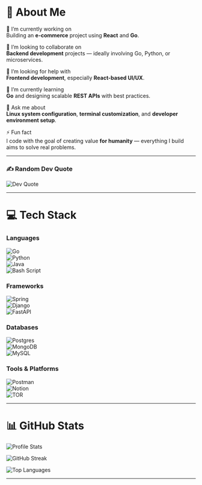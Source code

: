 # 💫 About Me


🔭 I’m currently working on  
Building an **e-commerce** project using **React** and **Go**.

👯 I’m looking to collaborate on  
**Backend development** projects — ideally involving Go, Python, or microservices.

🤝 I’m looking for help with  
**Frontend development**, especially **React-based UI/UX**.

🌱 I’m currently learning  
**Go** and designing scalable **REST APIs** with best practices.

💬 Ask me about  
**Linux system configuration**, **terminal customization**, and **developer environment setup**.

⚡ Fun fact  
I code with the goal of creating value **for humanity** — everything I build aims to solve real problems.

---

### ✍️ Random Dev Quote  
![Dev Quote](https://quotes-github-readme.vercel.app/api?type=horizontal&theme=light)

---


# 💻 Tech Stack

### **Languages**  
![Go](https://img.shields.io/badge/go-%2300ADD8.svg?style=for-the-badge&logo=go&logoColor=white)  
![Python](https://img.shields.io/badge/python-3670A0?style=for-the-badge&logo=python&logoColor=ffdd54)  
![Java](https://img.shields.io/badge/java-%23ED8B00.svg?style=for-the-badge&logo=openjdk&logoColor=white)  
![Bash Script](https://img.shields.io/badge/bash_script-%23121011.svg?style=for-the-badge&logo=gnu-bash&logoColor=white)

### **Frameworks**  
![Spring](https://img.shields.io/badge/spring-%236DB33F.svg?style=for-the-badge&logo=spring&logoColor=white)  
![Django](https://img.shields.io/badge/django-%23092E20.svg?style=for-the-badge&logo=django&logoColor=white)  
![FastAPI](https://img.shields.io/badge/FastAPI-005571?style=for-the-badge&logo=fastapi)

### **Databases**  
![Postgres](https://img.shields.io/badge/postgres-%23316192.svg?style=for-the-badge&logo=postgresql&logoColor=white)  
![MongoDB](https://img.shields.io/badge/MongoDB-%234ea94b.svg?style=for-the-badge&logo=mongodb&logoColor=white)  
![MySQL](https://img.shields.io/badge/mysql-4479A1.svg?style=for-the-badge&logo=mysql&logoColor=white)

### **Tools & Platforms**  
![Postman](https://img.shields.io/badge/Postman-FF6C37?style=for-the-badge&logo=postman&logoColor=white)  
![Notion](https://img.shields.io/badge/Notion-%23000000.svg?style=for-the-badge&logo=notion&logoColor=white)  
![TOR](https://img.shields.io/badge/tor-%237E4798.svg?style=for-the-badge&logo=tor-project&logoColor=white)

---

# 📊 GitHub Stats

![Profile Stats](https://github-readme-stats.vercel.app/api?username=Balaji01-4D&theme=dracula&hide_border=true&include_all_commits=false&count_private=true)

![GitHub Streak](https://nirzak-streak-stats.vercel.app/?user=Balaji01-4D&theme=dracula&hide_border=true)

![Top Languages](https://github-readme-stats.vercel.app/api/top-langs/?username=Balaji01-4D&theme=dracula&hide_border=true&include_all_commits=false&count_private=true&layout=compact)

---


<!-- Proudly created with GPRM ( https://gprm.itsvg.in ) -->
